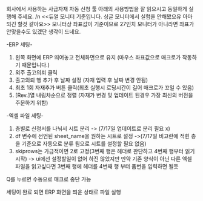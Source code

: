 회사에서 사용하는 사급자재 자동 신청 툴
아래의 사용방법을 잘 읽으시고 동일하게 실행해 주세요. /n
<<듀얼 모니터 기준입니다. 싱글 모니터에서 실험을 안해봤으유 아마 되긴 할것 같아요>>
모니터상 좌표값이 기준이므로 27인치 모니터가 아니라면 좌표가 안맞을수도 있겠단 생각이 드네요.

-ERP 세팅-
1. 왼쪽 화면에 ERP 띄어놓고 전체화면으로 유지 (마우스 좌표값으로 매크로가 작동하기 때문입니다.)
2. 외주 출고의뢰 클릭
3. 출고의뢰 행 추가 후 날짜 설정 (자재 입력 후 날짜 변경 안됨)
4. 최초 1회 자재추가 버튼 클릭(최초 실행시 로딩시간이 길어 매크로가 꼬일 수 있음)
5. [Rev.]열 내림차순으로 정렬 (자재가 변경 및 업데이트 된경우 가장 최신의 버전을 주문하기 위함)

-엑셀 파일 세팅-
1. 층별로 신청서를 나눠서 시트 분리 -> (7/17일 업데이트로 분리 필요 x)
2. df 변수에 선언된 sheet_name을 원하는 시트로 설정 ->(7/17일 비고란에 적힌 층을 기준으로 자동으로 분류 됨으로 시트를 설정할 필요 없음)
3. skiprows는 가급적이면 2로 고정(3번째 행은 헤더로 판단하고 4번째 행부터 읽기 시작) -> 
ui에선 설정할일이 없어 하진 않았지만 만약 기존 양식이 아닌 다른 엑셀 파일을 읽고싶다면 3번째 행에 헤더를 4번째 행 부터 품번을 입력하면 될듯


Q를 누르면 수동으로 매크로 중단 가능

세팅이 완료 되면 ERP 화면을 띄운 상태로 파일 실행
